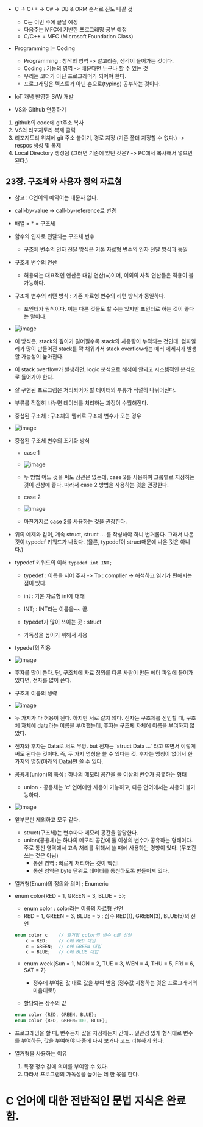 * C -> C++ -> C# -> DB & ORM 순서로 진도 나갈 것
  * C는 이번 주에 끝날 예정
  * 다음주는 MFC에 기반한 프로그래밍 공부 예정
  * C/C++ + MFC (Microsoft Foundation Class)

* Programming != Coding
  * Programming : 창작의 영역 -> 알고리즘, 생각이 들어가는 것이다.
  * Coding : 기능의 영역 -> 배운다면 누구나 할 수 있는 것
  * 우리는 코더가 아닌 프로그래머가 되어야 한다.
  * 프로그래밍은 텍스트가 아닌 손으로(typing) 공부하는 것이다.

* IoT 개념 반영한 S/W 개발

* VS와 Github 연동하기
1. github의 code에 git주소 복사
2. VS의 리포지토리 복제 클릭
3. 리포지토리 위치에 git 주소 붙이기, 경로 지정 (기존 폴더 지정할 수 없다.) -> respos 생성 및 복제
4. Local Directory 생성됨 (그러면 기존에 있던 것은? -> PC에서 복사해서 넣으면 된다.)

## 23장. 구조체와 사용자 정의 자료형
* 참고 : C언어의 예약어는 대문자 없다.


* call-by-value -> call-by-reference로 변경
* 배열 = * = 구조체

* 함수의 인자로 전달되는 구조체 변수
  * 구조체 변수의 인자 전달 방식은 기본 자료형 변수의 인자 전달 방식과 동일

* 구조체 변수의 연산
  * 허용되는 대표적인 연산은 대입 연산(=)이며, 이외의 사칙 연산들은 적용이 불가능하다.

* 구조체 변수의 리턴 방식 : 기존 자료형 변수의 리턴 방식과 동일하다.
  * 포인터가 원칙이다. 이는 다른 것들도 할 수는 있지만 포인터로 하는 것이 좋다는 말이다.
* ![image](https://user-images.githubusercontent.com/49339278/129133000-b544e7c8-56cc-416c-b823-d50e1eda30c3.png)
* 이 방식은, stack의 깊이가 길어질수록 stack의 사용량이 누적되는 것인데, 컴파일러가 많이 만들어진 stack를 꽉 채워가서 stack overflow라는 에러 메세지가 발생할 가능성이 높아진다. 
* 이 stack overflow가 발생하면, logic 분석으로 해석이 안되고 시스템적인 분석으로 들어가야 한다.

* 잘 구현된 프로그램은 처리되어야 할 데이터의 부류가 적절히 나뉘어진다.
* 부류를 적절히 나누면 데이터를 처리하는 과정이 수월해진다.

* 중첩된 구조체 : 구조체의 멤버로 구조체 변수가 오는 경우
* ![image](https://user-images.githubusercontent.com/49339278/129133914-e9f4a927-d4e5-4bae-bb5a-15ef4f7a6f9f.png)

* 중첩된 구조체 변수의 초기화 방식
  * case 1
  * ![image](https://user-images.githubusercontent.com/49339278/129134055-9051d8e1-cf98-4fb1-876d-6df805cd9807.png)
  * 두 방법 어느 것을 써도 상관은 없는데, case 2를 사용하여 그룹별로 지정하는 것이 신상에 좋다. 따라서 case 2 방법을 사용하는 것을 권장한다.

  * case 2
  * ![image](https://user-images.githubusercontent.com/49339278/129134072-ea46038a-3d57-48f9-9a55-8563dbe30079.png)
  * 마찬가지로 case 2를 사용하는 것을 권장한다.

* 위의 예제와 같이, 계속 struct, struct ... 를 작성해야 하니 번거롭다. 그래서 나온 것이 typedef 키워드가 나왔다. (물론, typedef이 struct때문에 나온 것은 아니다.)

* typedef 키워드의 이해
```typedef int INT;```
  * typedef : 이름을 지어 주자 -> To : complier -> 해석하고 읽기가 편해지는 점이 있다.
  * int : 기본 자료형 int에 대해
  * INT; : INT라는 이름을~~ 끝.

  * typedef가 많이 쓰이는 곳 : struct
  * 가독성을 높이기 위해서 사용

* typedef의 적용
* ![image](https://user-images.githubusercontent.com/49339278/129135012-a47eec0d-445f-4bb0-ba3e-f791b0b36a8f.png)
* 후자를 많이 쓴다. 단, 구조체에 자료 정의를 다른 사람이 만든 헤더 파일에 들어가 있다면, 전자를 많이 쓴다.

* 구조체 이름의 생략
* ![image](https://user-images.githubusercontent.com/49339278/129135339-65e72939-b2ff-4f21-9499-7adbc2935f79.png)
* 두 가지가 다 허용이 된다. 하지만 서로 같지 않다. 전자는 구조체를 선언할 때, 구조체 자체에 data라는 이름을 부여했는데, 후자는 구조체 자체에 이름을 부여하지 않았다.
* 전자와 후자는 Data로 써도 무방. but 전자는 'struct Data ...' 라고 뜨면서 이렇게 써도 된다는 것이다. 즉, 두 가지 명칭을 쓸 수 있다는 것. 후자는 명칭이 없어서 한 가지의 명칭(아래의 Data)만 쓸 수 있다.

* 공용체(union)의 특성 : 하나의 메모리 공간을 둘 이상의 변수가 공유하는 형태
  * union - 공용체는 'c' 언어에만 사용이 가능하고, 다른 언어에서는 사용이 불가능하다.
* ![image](https://user-images.githubusercontent.com/49339278/129151081-831a85e1-6afe-4c4d-bb7b-8458a98e4ff3.png)
* 앞부분만 제외하고 모두 같다.
  * struct(구조체)는 변수마다 메모리 공간을 할당한다.
  * union(공용체)는 하나의 메모리 공간에 둘 이상의 변수가 공유하는 형태이다. 주로 통신 영역에서 고속 처리를 위해서 쓸 때에 사용하는 경향이 있다. (무조건 쓰는 것은 아님)
    * 통신 영역 : 빠르게 처리하는 것이 핵심!
    * 통신 영역은 byte 단위로 데이터를 통신하도록 만들어져 있다.

* 열거형(Enum)의 정의와 의미 ; Enumeric
* enum color{RED = 1, GREEN = 3, BLUE = 5};
  * enum color : color라는 이름의 자료형 선언
  * RED = 1, GREEN = 3, BLUE = 5 : 상수 RED(1), GREEN(3), BLUE(5)의 선언
  ```c
  enum color c    // 열거형 color의 변수 c를 선언
      c = RED;    // c에 RED 대입
      c = GREEN;  // c에 GREEN 대입
      c = BLUE;   // c에 BLUE 대입
  ```
  
  * enum week{Sun = 1, MON = 2, TUE = 3, WEN = 4, THU = 5, FRI = 6, SAT = 7}
    * 정수에 부여된 값 대로 값을 부여 받음 (정수값 지정하는 것은 프로그래머의 마음대로!)
  
  * 할당되는 상수의 값
  ```c
  enum color {RED, GREEN, BLUE};
  enum color {RED, GREEN=100, BLUE};
  ```

* 프로그래밍을 할 때, 변수든지 값을 지정하든지 간에... 일관성 있게 형식대로 변수를 부여하든, 값을 부여해야 나중에 다시 보거나 코드 리뷰하기 쉽다.

* 열거형을 사용하는 이유
  1. 특정 정수 값에 의미를 부여할 수 있다.
  2. 따라서 프로그램의 가독성을 높이는 데 한 몫을 한다.


# C 언어에 대한 전반적인 문법 지식은 완료함.
